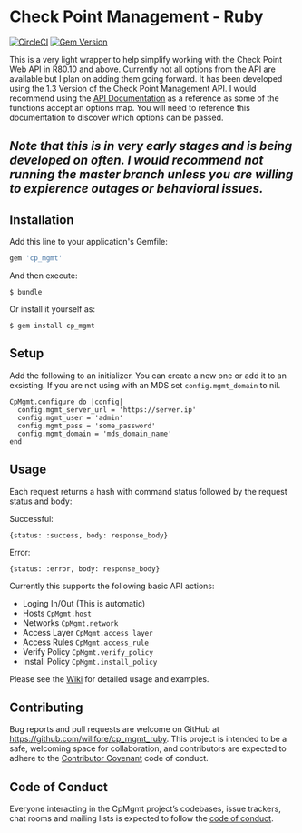 # Check Point Management - Ruby

[![CircleCI](https://circleci.com/gh/willfore/cp_mgmt_ruby.svg?style=svg)](https://circleci.com/gh/willfore/cp_mgmt_ruby)
[![Gem Version](https://badge.fury.io/rb/cp_mgmt.svg)](https://badge.fury.io/rb/cp_mgmt)

This is a very light wrapper to help simplify working with the Check Point Web API in R80.10 and above. Currently  not all options from the API are available but I plan on adding them going forward. It has been developed using the 1.3 Version of the Check Point Management API. I would recommend using the [API Documentation](https://sc1.checkpoint.com/documents/latest/APIs/index.html#introduction~v1.3%20) as a reference as some of the functions accept an options map. You will need to reference this documentation to discover which options can be passed.

## *Note that this is in very early stages and is being developed on often. I would recommend not running the master branch unless you are willing to expierence outages or behavioral issues.*

## Installation

Add this line to your application's Gemfile:

```ruby
gem 'cp_mgmt'
```

And then execute:

    $ bundle

Or install it yourself as:

    $ gem install cp_mgmt

## Setup

Add the following to an initializer. You can create a new one or add it to an exsisting. If you are not using with an MDS set `config.mgmt_domain` to nil.

```
CpMgmt.configure do |config|
  config.mgmt_server_url = 'https://server.ip'
  config.mgmt_user = 'admin'
  config.mgmt_pass = 'some_password'
  config.mgmt_domain = 'mds_domain_name'
end
```

## Usage

Each request returns a hash with command status followed by the request status and body:

Successful:

`{status: :success, body: response_body}`

Error:

`{status: :error, body: response_body}`

Currently this supports the following basic API actions:

- Loging In/Out (This is automatic)
- Hosts `CpMgmt.host`
- Networks `CpMgmt.network`
- Access Layer `CpMgmt.access_layer`
- Access Rules `CpMgmt.access_rule`
- Verify Policy `CpMgmt.verify_policy`
- Install Policy `CpMgmt.install_policy`

Please see the [Wiki](https://github.com/willfore/cp_mgmt_ruby/wiki) for detailed usage and examples.

## Contributing

Bug reports and pull requests are welcome on GitHub at https://github.com/willfore/cp_mgmt_ruby. This project is intended to be a safe, welcoming space for collaboration, and contributors are expected to adhere to the [Contributor Covenant](http://contributor-covenant.org) code of conduct.

## Code of Conduct

Everyone interacting in the CpMgmt project’s codebases, issue trackers, chat rooms and mailing lists is expected to follow the [code of conduct](https://github.com/willfore/cp_mgmt_ruby/blob/master/CODE_OF_CONDUCT.md).
